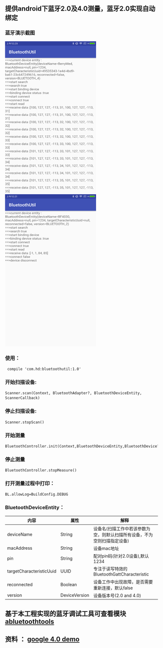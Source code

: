 ## 提供android下蓝牙2.0及4.0测量，蓝牙2.0实现自动绑定

### 蓝牙演示截图
<img src="bluetooth4.png" width="300px" height="500px"/> <img src="bluetooth2.png" width="300px" height="500px"/>

### 使用：
```
 compile 'com.hd:bluetoothutil:1.0'
```

### 开始扫描设备:
```
Scanner.scan(Context, BluetoothAdapter?, BluetoothDeviceEntity, ScannerCallback)
```

### 停止扫描设备:
```
Scanner.stopScan()
```

### 开始测量
```
BluetoothController.init(Context,BluetoothDeviceEntity,BluetoothDevice?,MeasureProgressCallback).startMeasure()
```

### 停止测量
```
BluetoothController.stopMeasure()
```

### 打开测量过程中打印：
```
BL.allowLog=BuildConfig.DEBUG
```

### BluetoothDeviceEntity：

内容                      | 属性   | 解释
-------------------------|-------|----
deviceName               | String  | 设备名(扫描工作中若该参数为空，则默认扫描所有设备，不为空则扫描指定设备)
macAddress               | String   | 设备mac地址
pin                      | String   | 配对pin码(针对2.0设备),默认1234
targetCharacteristicUuid | UUID   | 专注于读写特效的BluetoothGattCharacteristic
reconnected              | Boolean   | 设备工作中出现故障，是否需要重新连接，默认false
version                  | DeviceVersion   | 设备版本号(2.0 and 4.0)

## 基于本工程实现的蓝牙调试工具可查看模块[abluetoothtools](https://github.com/HelloHuDi/android-bluetooth-handler/tree/master/abluetoothtools)

## 资料 ： [google 4.0 demo](https://github.com/googlesamples/android-BluetoothLeGatt)
